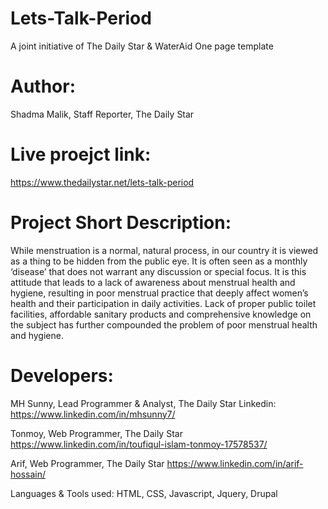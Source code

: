 # Lets-Talk-Period

A joint initiative of The Daily Star & WaterAid 
One page template 

Author:
=====================
Shadma Malik, Staff Reporter, The Daily Star

Live proejct link:
===============
https://www.thedailystar.net/lets-talk-period
 
 
Project Short Description:
==============================
While menstruation is a normal, natural process, in our country it is viewed as a thing to be hidden from the public eye. It is often seen as a monthly ‘disease’ that does not warrant any discussion or special focus. It is this attitude that leads to a lack of awareness about menstrual health and hygiene, resulting in poor menstrual practice that deeply affect women’s health and their participation in daily activities. Lack of proper public toilet facilities, affordable sanitary products and comprehensive knowledge on the subject has further compounded the problem of poor menstrual health and hygiene.



Developers:
=======================

MH Sunny, Lead Programmer & Analyst, The Daily Star Linkedin: https://www.linkedin.com/in/mhsunny7/ 

Tonmoy, Web Programmer, The Daily Star https://www.linkedin.com/in/toufiqul-islam-tonmoy-17578537/

Arif, Web Programmer, The Daily Star https://www.linkedin.com/in/arif-hossain/


Languages & Tools used:
HTML, CSS, Javascript, Jquery, Drupal


